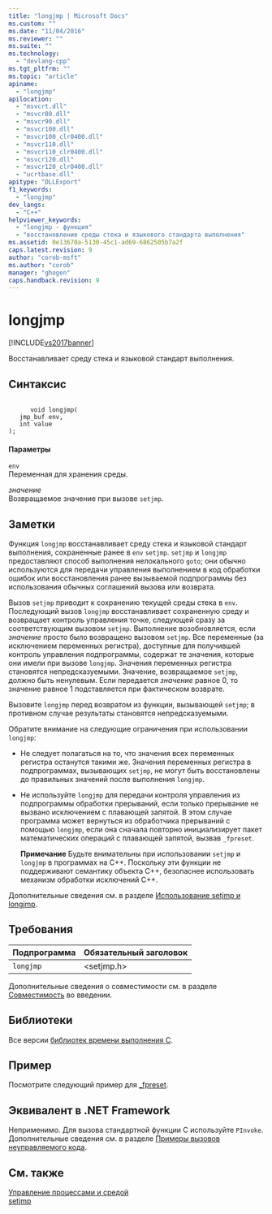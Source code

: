 ```yaml
---
title: "longjmp | Microsoft Docs"
ms.custom: ""
ms.date: "11/04/2016"
ms.reviewer: ""
ms.suite: ""
ms.technology: 
  - "devlang-cpp"
ms.tgt_pltfrm: ""
ms.topic: "article"
apiname: 
  - "longjmp"
apilocation: 
  - "msvcrt.dll"
  - "msvcr80.dll"
  - "msvcr90.dll"
  - "msvcr100.dll"
  - "msvcr100_clr0400.dll"
  - "msvcr110.dll"
  - "msvcr110_clr0400.dll"
  - "msvcr120.dll"
  - "msvcr120_clr0400.dll"
  - "ucrtbase.dll"
apitype: "DLLExport"
f1_keywords: 
  - "longjmp"
dev_langs: 
  - "C++"
helpviewer_keywords: 
  - "longjmp - функция"
  - "восстановление среды стека и языкового стандарта выполнения"
ms.assetid: 0e13670a-5130-45c1-ad69-6862505b7a2f
caps.latest.revision: 9
author: "corob-msft"
ms.author: "corob"
manager: "ghogen"
caps.handback.revision: 9
---
```

# longjmp
[!INCLUDE[vs2017banner](../../assembler/inline/includes/vs2017banner.md)]

Восстанавливает среду стека и языковой стандарт выполнения.  
  
## Синтаксис  
  
```  
  
      void longjmp(  
   jmp_buf env,  
   int value   
);  
```  
  
#### Параметры  
 `env`  
 Переменная для хранения среды.  
  
 *значение*  
 Возвращаемое значение при вызове `setjmp`.  
  
## Заметки  
 Функция `longjmp` восстанавливает среду стека и языковой стандарт выполнения, сохраненные ранее в `env` `setjmp`.  `setjmp` и `longjmp` предоставляют способ выполнения нелокального `goto`; они обычно используются для передачи управления выполнением в код обработки ошибок или восстановления ранее вызываемой подпрограммы без использования обычных соглашений вызова или возврата.  
  
 Вызов `setjmp` приводит к сохранению текущей среды стека в `env`.  Последующий вызов `longjmp` восстанавливает сохраненную среду и возвращает контроль управления точке, следующей сразу за соответствующим вызовом `setjmp`.  Выполнение возобновляется, если *значение* просто было возвращено вызовом `setjmp`.  Все переменные \(за исключением переменных регистра\), доступные для получившей контроль управления подпрограммы, содержат те значения, которые они имели при вызове `longjmp`.  Значения переменных регистра становятся непредсказуемыми.  Значение, возвращаемое `setjmp`, должно быть ненулевым.  Если передается *значение* равное 0, то значение равное 1 подставляется при фактическом возврате.  
  
 Вызовите `longjmp` перед возвратом из функции, вызывающей `setjmp`; в противном случае результаты становятся непредсказуемыми.  
  
 Обратите внимание на следующие ограничения при использовании `longjmp`:  
  
-   Не следует полагаться на то, что значения всех переменных регистра останутся такими же.  Значения переменных регистра в подпрограммах, вызывающих `setjmp`, не могут быть восстановлены до правильных значений после выполнения `longjmp`.  
  
-   Не используйте `longjmp` для передачи контроля управления из подпрограммы обработки прерываний, если только прерывание не вызвано исключением с плавающей запятой.  В этом случае программа может вернуться из обработчика прерываний с помощью `longjmp`, если она сначала повторно инициализирует пакет математических операций с плавающей запятой, вызвав `_fpreset`.  
  
     **Примечание** Будьте внимательны при использовании `setjmp` и `longjmp` в программах на C\+\+.  Поскольку эти функции не поддерживают семантику объекта C\+\+, безопаснее использовать механизм обработки исключений C\+\+.  
  
 Дополнительные сведения см. в разделе [Использование setjmp и longjmp](../../cpp/using-setjmp-longjmp.md).  
  
## Требования  
  
|Подпрограмма|Обязательный заголовок|  
|------------------|----------------------------|  
|`longjmp`|\<setjmp.h\>|  
  
 Дополнительные сведения о совместимости см. в разделе [Совместимость](../../c-runtime-library/compatibility.md) во введении.  
  
## Библиотеки  
 Все версии [библиотек времени выполнения C](../../c-runtime-library/crt-library-features.md).  
  
## Пример  
 Посмотрите следующий пример для [\_fpreset](../../c-runtime-library/reference/fpreset.md).  
  
## Эквивалент в .NET Framework  
 Неприменимо. Для вызова стандартной функции C используйте `PInvoke`. Дополнительные сведения см. в разделе [Примеры вызовов неуправляемого кода](../Topic/Platform%20Invoke%20Examples.md).  
  
## См. также  
 [Управление процессами и средой](../../c-runtime-library/process-and-environment-control.md)   
 [setjmp](../../c-runtime-library/reference/setjmp.md)